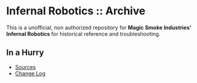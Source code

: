 # Infernal Robotics :: Archive

This is a unofficial, non authorized repository for **Magic Smoke Industries' Infernal Robotics** for historical reference and troubleshooting.


## In a Hurry
* [Sources](https://github.com/net-lisias-ksph/InfernalRobotics/)
* [Change Log](./CHANGE_LOG.md)
